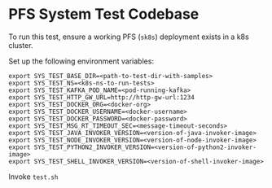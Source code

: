 # PFS System Test Codebase

To run this test, ensure a working PFS (`sk8s`) deployment exists in a k8s cluster.

Set up the following environment variables:

```
export SYS_TEST_BASE_DIR=<path-to-test-dir-with-samples>
export SYS_TEST_NS=<k8s-ns-to-run-tests>
export SYS_TEST_KAFKA_POD_NAME=<pod-running-kafka>
export SYS_TEST_HTTP_GW_URL=http://http-gw-url:1234
export SYS_TEST_DOCKER_ORG=<docker-org>
export SYS_TEST_DOCKER_USERNAME=<docker-username>
export SYS_TEST_DOCKER_PASSWORD=<docker-password>
export SYS_TEST_MSG_RT_TIMEOUT_SEC=<message-timeout-seconds>
export SYS_TEST_JAVA_INVOKER_VERSION=<version-of-java-invoker-image>
export SYS_TEST_NODE_INVOKER_VERSION=<version-of-node-invoker-image>
export SYS_TEST_PYTHON2_INVOKER_VERSION=<version-of-python2-invoker-image>
export SYS_TEST_SHELL_INVOKER_VERSION=<version-of-shell-invoker-image>
```

Invoke `test.sh`
